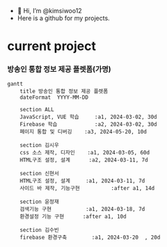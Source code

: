 - 👋 Hi, I’m @kimsiwoo12
-  Here is a github for my projects.


# current project
### 방송인 통합 정보 제공 플렛폼(가명)

```mermaid
gantt
    title 방송인 통합 정보 제공 플렛폼
    dateFormat  YYYY-MM-DD

    section ALL
    JavaScript, VUE 학습     :a1, 2024-03-02, 30d
    Firebase 학습            :a2, 2024-03-02, 30d
    페이지 통합 및 디버깅    :a3, 2024-05-20, 10d

    section 김시우
    css 소스 제작, 디자인    :a1, 2024-03-05, 60d
    HTML구조 설정, 설계      :a2, 2024-03-11, 7d

    section 신현서
    HTML구조 설정, 설계     :a1, 2024-03-11, 7d
    사이드 바 제작, 기능구현          :after a1, 14d

    section 윤정재
    검색기능 구현           :a1, 2024-03-18, 7d
    환경설정 기능 구현      :after a1, 10d

    section 김수빈
    firebase 환경구축        :a1, 2024-03-20  , 20d
```
